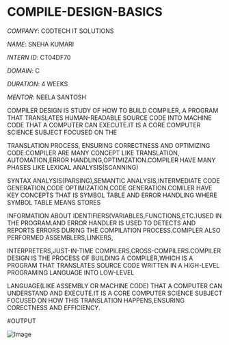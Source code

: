 # COMPILE-DESIGN-BASICS

*COMPANY*: CODTECH IT SOLUTIONS

*NAME*: SNEHA KUMARI

*INTERN ID*: CT04DF70

*DOMAIN*: C

*DURATION*: 4 WEEKS

*MENTOR*: NEELA SANTOSH

COMPILER DESIGN IS STUDY OF HOW TO BUILD COMPILER, A PROGRAM THAT TRANSLATES HUMAN-READABLE SOURCE CODE INTO MACHINE CODE THAT A COMPUTER CAN EXECUTE.IT IS A CORE COMPUTER SCIENCE SUBJECT FOCUSED ON THE

TRANSLATION PROCESS, ENSURING CORRECTNESS AND OPTIMIZING CODE.COMPILER ARE MANY CONCEPT LIKE TRANSLATION, AUTOMATION,ERROR HANDLING,OPTIMIZATION.COMPILER HAVE MANY PHASES LIKE LEXICAL ANALYSIS(SCANNING)

SYNTAX ANALYSIS(PARSING),SEMANTIC ANALYSIS,INTERMEDIATE CODE GENERATION,CODE OPTIMIZATION,CODE GENERATION.COMILER HAVE KEY CONCEPTS THAT IS SYMBOL TABLE AND ERROR HANDLING WHERE SYMBOL TABLE MEANS STORES 

INFORMATION ABOUT IDENTIFIERS(VARIABLES,FUNCTIONS,ETC.)USED IN THE PROGRAM.AND ERROR HANDLER IS USED TO DETECTS AND REPORTS ERRORS DURING THE COMPILATION PROCESS.COMIPLER ALSO PERFORMED ASSEMBLERS,LINKERS,

INTERPRETERS,JUST-IN-TIME COMPILERS,CROSS-COMPILERS.COMPILER DESIGN IS THE PROCESS OF BUILDING A COMPILER,WHICH IS A PROGRAM THAT TRANSLATES SOURCE CODE WRITTEN IN A HIGH-LEVEL PROGRAMING LANGUAGE INTO LOW-LEVEL

LANGUAGE(LIKE ASSEMBLY OR MACHINE CODE) THAT A COMPUTER CAN UNDERSTAND AND EXECUTE.IT IS A CORE COMPUTER SCIENCE SUBJECT FOCUSED ON HOW THIS TRANSLATION HAPPENS,ENSURING CORECTNESS AND EFFICIENCY.

#OUTPUT

![Image](https://github.com/user-attachments/assets/4c391f4b-b427-424e-920e-6192004a584d)
